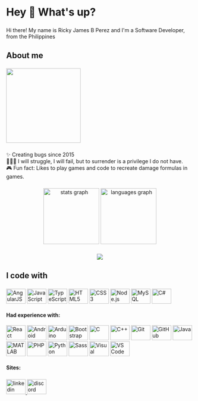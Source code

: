<h1 align="left">Hey 👋 What's up?</h1>

###

<p align="left">Hi there! My name is Ricky James B Perez and I'm a Software Developer, from the Philippines</p>

###

<h2 align="left">About me</h2>

###

<div align="left">
  <img height="200" src="https://avatars.githubusercontent.com/u/36735566?s=400&u=3ac54c28a1548ecb8dbcfef7390ff1359f2c8842&v=4"  />
</div>

###

<p align="left">✨ Creating bugs since 2015<br>🏋🏾‍♂️ I will struggle, I will fail, but to surrender is a privilege I do not have.<br>🎮 Fun fact: Likes to play games and code to recreate damage formulas in games.</p>

###

<div align="center">
  <img src="https://github-readme-stats.vercel.app/api?hide_title=false&hide_rank=false&show_icons=true&include_all_commits=true&count_private=true&disable_animations=false&theme=dracula&locale=en&hide_border=false&username=RageKingBanana" height="150" alt="stats graph"  />
  <img src="https://github-readme-stats.vercel.app/api/top-langs?locale=en&hide_title=false&layout=compact&card_width=320&langs_count=10&theme=dracula&hide_border=false&username=RageKingBanana" height="150" alt="languages graph"  />
</div>

###

<div align="center">
  <img src="https://profile-counter.glitch.me/RageKingBanana/count.svg?"  />
</div>

###

<h2 align="left">I code with</h2>

###
<div align="left">
  <img src="https://cdn.jsdelivr.net/gh/devicons/devicon/icons/angularjs/angularjs-original.svg" height="40" width="52" alt="AngularJS" />
  <img src="https://cdn.jsdelivr.net/gh/devicons/devicon/icons/javascript/javascript-original.svg" height="40" width="52" alt="JavaScript" />
  <img src="https://cdn.jsdelivr.net/gh/devicons/devicon/icons/typescript/typescript-original.svg" height="40" width="52" alt="TypeScript" />
  <img src="https://cdn.jsdelivr.net/gh/devicons/devicon/icons/html5/html5-original.svg" height="40" width="52" alt="HTML5" />
  <img src="https://cdn.jsdelivr.net/gh/devicons/devicon/icons/css3/css3-original.svg" height="40" width="52" alt="CSS3" />
  <img src="https://cdn.jsdelivr.net/gh/devicons/devicon/icons/nodejs/nodejs-original.svg" height="40" width="52" alt="Node.js" />
  <img src="https://cdn.jsdelivr.net/gh/devicons/devicon/icons/mysql/mysql-original.svg" height="40" width="52" alt="MySQL" />
  <img src="https://cdn.jsdelivr.net/gh/devicons/devicon/icons/csharp/csharp-original.svg" height="40" width="52" alt="C#" />
</div>

<h4 align="left">Had experience with:</h4>

<div align="left">
  <img src="https://cdn.jsdelivr.net/gh/devicons/devicon/icons/react/react-original.svg" height="40" width="52" alt="React" />
  <img src="https://cdn.jsdelivr.net/gh/devicons/devicon/icons/android/android-original.svg" height="40" width="52" alt="Android" />
  <img src="https://cdn.jsdelivr.net/gh/devicons/devicon/icons/arduino/arduino-original.svg" height="40" width="52" alt="Arduino" />
  <img src="https://cdn.jsdelivr.net/gh/devicons/devicon/icons/bootstrap/bootstrap-original.svg" height="40" width="52" alt="Bootstrap" />
  <img src="https://cdn.jsdelivr.net/gh/devicons/devicon/icons/c/c-original.svg" height="40" width="52" alt="C" />
  <img src="https://cdn.jsdelivr.net/gh/devicons/devicon/icons/cplusplus/cplusplus-original.svg" height="40" width="52" alt="C++" />
  <img src="https://cdn.jsdelivr.net/gh/devicons/devicon/icons/git/git-original.svg" height="40" width="52" alt="Git" />
  <img src="https://cdn.jsdelivr.net/gh/devicons/devicon/icons/github/github-original.svg" height="40" width="52" alt="GitHub" />
  <img src="https://cdn.jsdelivr.net/gh/devicons/devicon/icons/java/java-original.svg" height="40" width="52" alt="Java" />
  <img src="https://cdn.jsdelivr.net/gh/devicons/devicon/icons/matlab/matlab-original.svg" height="40" width="52" alt="MATLAB" />
  <img src="https://cdn.jsdelivr.net/gh/devicons/devicon/icons/php/php-original.svg" height="40" width="52" alt="PHP" />
  <img src="https://cdn.jsdelivr.net/gh/devicons/devicon/icons/python/python-original.svg" height="40" width="52" alt="Python" />
  <img src="https://cdn.jsdelivr.net/gh/devicons/devicon/icons/sass/sass-original.svg" height="40" width="52" alt="Sass" />
  <img src="https://cdn.jsdelivr.net/gh/devicons/devicon/icons/visualstudio/visualstudio-plain.svg" height="40" width="52" alt="Visual Studio" />
  <img src="https://cdn.jsdelivr.net/gh/devicons/devicon/icons/vscode/vscode-original.svg" height="40" width="52" alt="VS Code" />
</div>

<h4 align="left">Sites:</h4>


###

<div align="left">
  <a href="https://www.linkedin.com/in/rickyjamesperez/" target="_blank">
    <img src="https://raw.githubusercontent.com/maurodesouza/profile-readme-generator/master/src/assets/icons/social/linkedin/default.svg" width="52" height="40" alt="linkedin logo"  />
  </a>
  <a href="https://discord.com/users/441211862453977088" target="_blank">
    <img src="https://raw.githubusercontent.com/maurodesouza/profile-readme-generator/master/src/assets/icons/social/discord/default.svg" width="52" height="40" alt="discord logo"  />
  </a>
</div>

###
